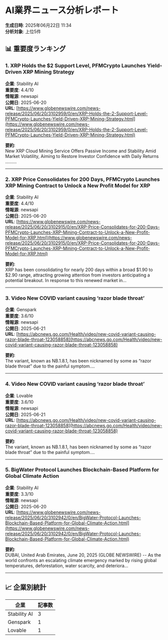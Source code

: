 # AI業界ニュース分析レポート

**生成日時**: 2025年06月22日 11:34  
**分析対象**: 上位5件

## 📊 重要度ランキング

### 1. XRP Holds the $2 Support Level, PFMCrypto Launches Yield-Driven XRP Mining Strategy

**企業**: Stability AI  
**重要度**: 4.4/10  
**情報源**: newsapi  
**公開日**: 2025-06-20  
**URL**: [https://www.globenewswire.com/news-release/2025/06/20/3102959/0/en/XRP-Holds-the-2-Support-Level-PFMCrypto-Launches-Yield-Driven-XRP-Mining-Strategy.html](https://www.globenewswire.com/news-release/2025/06/20/3102959/0/en/XRP-Holds-the-2-Support-Level-PFMCrypto-Launches-Yield-Driven-XRP-Mining-Strategy.html)

**要約**:  
New XRP Cloud Mining Service Offers Passive Income and Stability Amid Market Volatility, Aiming to Restore Investor Confidence with Daily Returns
.........

---

### 2. XRP Price Consolidates for 200 Days, PFMCrypto Launches XRP Mining Contract to Unlock a New Profit Model for XRP

**企業**: Stability AI  
**重要度**: 4.4/10  
**情報源**: newsapi  
**公開日**: 2025-06-20  
**URL**: [https://www.globenewswire.com/news-release/2025/06/20/3102915/0/en/XRP-Price-Consolidates-for-200-Days-PFMCrypto-Launches-XRP-Mining-Contract-to-Unlock-a-New-Profit-Model-for-XRP.html](https://www.globenewswire.com/news-release/2025/06/20/3102915/0/en/XRP-Price-Consolidates-for-200-Days-PFMCrypto-Launches-XRP-Mining-Contract-to-Unlock-a-New-Profit-Model-for-XRP.html)

**要約**:  
XRP has been consolidating for nearly 200 days within a broad $1.90 to $2.90 range, attracting growing attention from investors anticipating a potential breakout. In response to this renewed market in...

---

### 3. Video New COVID variant causing ‘razor blade throat’

**企業**: Genspark  
**重要度**: 3.6/10  
**情報源**: newsapi  
**公開日**: 2025-06-21  
**URL**: [https://abcnews.go.com/Health/video/new-covid-variant-causing-razor-blade-throat-123058858](https://abcnews.go.com/Health/video/new-covid-variant-causing-razor-blade-throat-123058858)

**要約**:  
The variant, known as NB.1.8.1, has been nicknamed by some as “razor blade throat” due to the painful symptom....

---

### 4. Video New COVID variant causing ‘razor blade throat’

**企業**: Lovable  
**重要度**: 3.6/10  
**情報源**: newsapi  
**公開日**: 2025-06-21  
**URL**: [https://abcnews.go.com/Health/video/new-covid-variant-causing-razor-blade-throat-123058858](https://abcnews.go.com/Health/video/new-covid-variant-causing-razor-blade-throat-123058858)

**要約**:  
The variant, known as NB.1.8.1, has been nicknamed by some as “razor blade throat” due to the painful symptom....

---

### 5. BigWater Protocol Launches Blockchain-Based Platform for Global Climate Action

**企業**: Stability AI  
**重要度**: 3.3/10  
**情報源**: newsapi  
**公開日**: 2025-06-20  
**URL**: [https://www.globenewswire.com/news-release/2025/06/20/3102942/0/en/BigWater-Protocol-Launches-Blockchain-Based-Platform-for-Global-Climate-Action.html](https://www.globenewswire.com/news-release/2025/06/20/3102942/0/en/BigWater-Protocol-Launches-Blockchain-Based-Platform-for-Global-Climate-Action.html)

**要約**:  
DUBAI, United Arab Emirates, June 20, 2025 (GLOBE NEWSWIRE) -- As the world confronts an escalating climate emergency marked by rising global temperatures, deforestation, water scarcity, and deteriora...

---

## 📈 企業別統計

| 企業 | 記事数 |
|------|--------|
| Stability AI | 3 |
| Genspark | 1 |
| Lovable | 1 |
